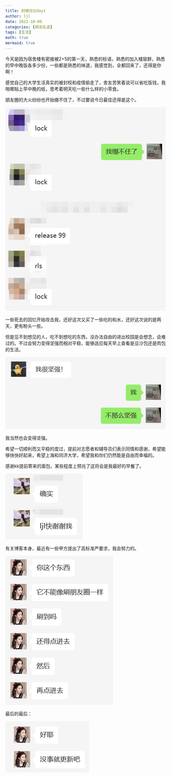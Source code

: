```yaml
---
title: 封楼日记day1
author: ljl
date: 2022-10-09
categories: [胡言乱语]
tags: [生活]
math: true
mermaid: true
---
```


今天是因为宿舍楼有密接被2+5的第一天，熟悉的标语，熟悉的加入楼层群，熟悉的早中晚饭各多少份，一些都是熟悉的味道，我感觉到，全都回来了，还得是你啊！

感觉自己的大学生活真实的被封校和疫情偷走了，舍友苦笑着说可以省吃饭钱，我啪唧贴上早中晚的纸，思考着明天吃一些什么样的小零食。

朋友圈的大火纷纷也开始绷不住了，不过要说今日最佳还得是这个。

![Desktop View](/assets/img/posts/2022-10-09-%E5%B0%81%E6%A5%BC%E6%97%A5%E8%AE%B0day1/%E7%BB%B7%E4%B8%8D%E4%BD%8F%E4%BA%86.png)

一些死去的回忆开始攻击我，还好这次又买了一些吃的和水，还好这次说的是两天，更有盼头一些。

但是见不到想见的人，吃不到想吃的东西，没办法自由的进出校园是会想念，会难过的。不过会努力变得坚强而相对平稳，能够适应每天早上查看是豆沙包还是肉包的生活。

![Desktop View](/assets/img/posts/2022-10-09-%E5%B0%81%E6%A5%BC%E6%97%A5%E8%AE%B0day1/%E6%88%91%E5%BE%88%E5%9D%9A%E5%BC%BA.png)

我当然也会变得坚强。

希望一切顺利而又平稳的度过，提前对志愿者和辅导员们表示同情和感谢，希望能够快快好起来，希望上海和同济大学，希望我和你们仍然能是自由而幸福的。

感谢kk提前寄来的面包，某些程度上预兆了这将会是我最好的早餐了。

![Desktop View](/assets/img/posts/2022-10-09-%E5%B0%81%E6%A5%BC%E6%97%A5%E8%AE%B0day1/%E6%84%9F%E8%B0%A2kk.png)

有关博客本身，最近有一些甲方提出了高标准严要求，我会努力的。

![Desktop View](/assets/img/posts/2022-10-09-%E5%B0%81%E6%A5%BC%E6%97%A5%E8%AE%B0day1/%E7%94%B2%E6%96%B9.png)

最后的最后：

![Desktop View](/assets/img/posts/2022-10-09-%E5%B0%81%E6%A5%BC%E6%97%A5%E8%AE%B0day1/%E4%B8%8B%E6%AC%A1%E4%B8%80%E5%AE%9A.png)

